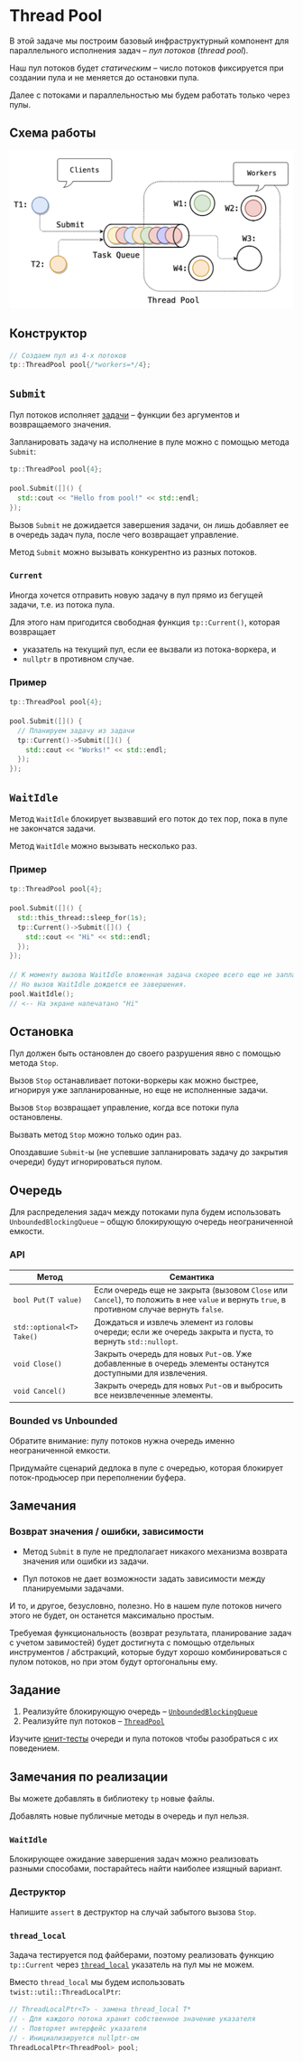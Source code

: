 # Thread Pool

В этой задаче мы построим базовый инфраструктурный компонент для параллельного исполнения задач – _пул потоков_ (_thread pool_).

Наш пул потоков будет _статическим_ – число потоков фиксируется при создании пула и не меняется до остановки пула.

Далее с потоками и параллельностью мы будем работать только через пулы.

## Схема работы

![Thread pool](images/thread_pool.png)

## Конструктор

```cpp
// Создаем пул из 4-х потоков
tp::ThreadPool pool{/*workers=*/4};
```

## `Submit`

Пул потоков исполняет [задачи](tp/task.hpp) – функции без аргументов и возвращаемого значения.

Запланировать задачу на исполнение в пуле можно с помощью метода `Submit`:

```cpp
tp::ThreadPool pool{4};

pool.Submit([]() {
  std::cout << "Hello from pool!" << std::endl;
});
```

Вызов `Submit` не дожидается завершения задачи, он лишь добавляет ее в очередь задач пула, после чего возвращает управление.

Метод `Submit` можно вызывать конкурентно из разных потоков.

### `Current`

Иногда хочется отправить новую задачу в пул прямо из бегущей задачи, т.е. из потока пула. 

Для этого нам пригодится свободная функция `tp::Current()`, которая возвращает
- указатель на текущий пул, если ее вызвали из потока-воркера, и
- `nullptr` в противном случае.

### Пример
```cpp
tp::ThreadPool pool{4};

pool.Submit([]() {
  // Планируем задачу из задачи
  tp::Current()->Submit([]() {
    std::cout << "Works!" << std::endl;
  });
});
```

## `WaitIdle`

Метод `WaitIdle` блокирует вызвавший его поток до тех пор, пока в пуле не закончатся задачи.

Метод `WaitIdle` можно вызывать несколько раз.

### Пример
```cpp
tp::ThreadPool pool{4};

pool.Submit([]() {
  std::this_thread::sleep_for(1s);
  tp::Current()->Submit([]() {
    std::cout << "Hi" << std::endl;
  });
});

// К моменту вызова WaitIdle вложенная задача скорее всего еще не запланирована.
// Но вызов WaitIdle дождется ее завершения.
pool.WaitIdle();
// <-- На экране напечатано "Hi"
```

## Остановка

Пул должен быть остановлен до своего разрушения явно с помощью метода `Stop`.

Вызов `Stop` останавливает потоки-воркеры как можно быстрее, игнорируя уже запланированные, но еще не исполненные задачи. 

Вызов `Stop` возвращает управление, когда все потоки пула остановлены.

Вызвать метод `Stop` можно только один раз. 

Опоздавшие `Submit`-ы (не успевшие запланировать задачу до закрытия очереди) будут игнорироваться пулом.


## Очередь

Для распределения задач между потоками пула будем использовать `UnboundedBlockingQueue` – общую блокирующую очередь неограниченной емкости.

### API

| Метод | Семантика |
|---|---|
| `bool Put(T value)` | Если очередь еще не закрыта (вызовом `Close` или `Cancel`), то положить в нее `value` и вернуть `true`, в противном случае вернуть `false`. |
| `std::optional<T> Take()` | Дождаться и извлечь элемент из головы очереди; если же очередь закрыта и пуста, то вернуть `std::nullopt`. |
| `void Close()` | Закрыть очередь для новых `Put`-ов. Уже добавленные в очередь элементы останутся доступными для извлечения. |
| `void Cancel()` | Закрыть очередь для новых `Put`-ов и выбросить все неизвлеченные элементы.

### Bounded vs Unbounded

Обратите внимание: пулу потоков нужна очередь именно неограниченной емкости.

Придумайте сценарий дедлока в пуле с очередью, которая блокирует поток-продьюсер при переполнении буфера.

## Замечания

### Возврат значения / ошибки, зависимости

- Метод `Submit` в пуле не предполагает никакого механизма возврата значения или ошибки из задачи.
  
- Пул потоков не дает возможности задать зависимости между планируемыми задачами.

И то, и другое, безусловно, полезно. Но в нашем пуле потоков ничего этого не будет, он останется максимально простым.

Требуемая функциональность (возврат результата, планирование задач с учетом завимостей) будет достигнута с помощью отдельных инструментов / абстракций, которые будут хорошо комбинироваться с пулом потоков, но при этом будут ортогональны ему.

## Задание

1) Реализуйте блокирующую очередь – [`UnboundedBlockingQueue`](tp/blocking_queue.hpp)
2) Реализуйте пул потоков – [`ThreadPool`](tp/thread_pool.hpp)

Изучите [юнит-тесты](tests/unit) очереди и пула потоков чтобы разобраться с их поведением.

## Замечания по реализации

Вы можете добавлять в библиотеку `tp` новые файлы.

Добавлять новые публичные методы в очередь и пул нельзя.

### `WaitIdle`

Блокирующее ожидание завершения задач можно реализовать разными способами, постарайтесь найти наиболее изящный вариант.

### Деструктор

Напишите `assert` в деструктор на случай забытого вызова `Stop`.

### `thread_local`

Задача тестируется под файберами, поэтому реализовать функцию `tp::Current` через [`thread_local`](https://en.cppreference.com/w/cpp/keyword/thread_local) указатель на пул мы не можем.

Вместо `thread_local` мы будем использовать `twist::util::ThreadLocalPtr`:

```cpp
// ThreadLocalPtr<T> - замена thread_local T*
// - Для каждого потока хранит собственное значение указателя
// - Повторяет интерфейс указателя
// - Инициализируется nullptr-ом
ThreadLocalPtr<ThreadPool> pool;
```
